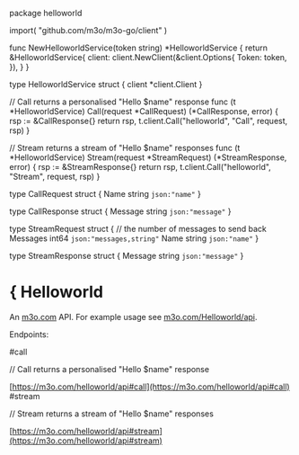 package helloworld

import(
	"github.com/m3o/m3o-go/client"
)

func NewHelloworldService(token string) *HelloworldService {
	return &HelloworldService{
		client: client.NewClient(&client.Options{
			Token: token,
		}),
	}
}

type HelloworldService struct {
	client *client.Client
}


// Call returns a personalised "Hello $name" response
func (t *HelloworldService) Call(request *CallRequest) (*CallResponse, error) {
	rsp := &CallResponse{}
	return rsp, t.client.Call("helloworld", "Call", request, rsp)
}

// Stream returns a stream of "Hello $name" responses
func (t *HelloworldService) Stream(request *StreamRequest) (*StreamResponse, error) {
	rsp := &StreamResponse{}
	return rsp, t.client.Call("helloworld", "Stream", request, rsp)
}




type CallRequest struct {
  Name string `json:"name"`
}

type CallResponse struct {
  Message string `json:"message"`
}

type StreamRequest struct {
  // the number of messages to send back
  Messages int64 `json:"messages,string"`
  Name string `json:"name"`
}

type StreamResponse struct {
  Message string `json:"message"`
}

# { Helloworld

An [m3o.com](https://m3o.com) API. For example usage see [m3o.com/Helloworld/api](https://m3o.com/Helloworld/api).

Endpoints:

#call

// Call returns a personalised "Hello $name" response


[https://m3o.com/helloworld/api#call](https://m3o.com/helloworld/api#call)
#stream

// Stream returns a stream of "Hello $name" responses


[https://m3o.com/helloworld/api#stream](https://m3o.com/helloworld/api#stream)
